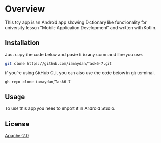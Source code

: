 # Overview

This toy app is an Android app showing Dictionary like functionality for university lesson "Mobile Application Development" and written with Kotlin.

## Installation

Just copy the code below and paste it to any command line you use.

```bash
git clone https://github.com/iamaydan/Task6-7.git
```
If you're using GitHub CLI, you can also use the code below in git terminal.

```bash
gh repo clone iamaydan/Task6-7
```
## Usage

To use this app you need to import it in Android Studio.

## License
[Apache-2.0](http://www.apache.org/licenses/LICENSE-2.0)
